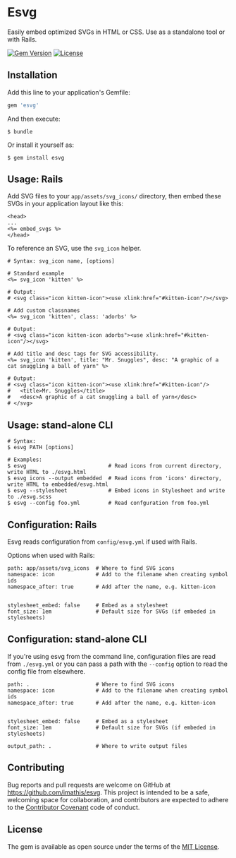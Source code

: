 # Esvg

Easily embed optimized SVGs in HTML or CSS. Use as a standalone tool or with Rails.

[![Gem Version](http://img.shields.io/gem/v/esvg.svg)](https://rubygems.org/gems/esvg)
[![License](http://img.shields.io/:license-mit-blue.svg)](http://imathis.mit-license.org)

## Installation

Add this line to your application's Gemfile:

```ruby
gem 'esvg'
```

And then execute:

    $ bundle

Or install it yourself as:

    $ gem install esvg

## Usage: Rails

Add SVG files to your `app/assets/svg_icons/` directory, then embed these SVGs in your application layout like this:

```
<head>
...
<%= embed_svgs %>
</head>
```

To reference an SVG, use the `svg_icon` helper.

```
# Syntax: svg_icon name, [options]

# Standard example
<%= svg_icon 'kitten' %>

# Output:
# <svg class="icon kitten-icon"><use xlink:href="#kitten-icon"/></svg>

# Add custom classnames
<%= svg_icon 'kitten', class: 'adorbs' %>

# Output: 
# <svg class="icon kitten-icon adorbs"><use xlink:href="#kitten-icon"/></svg>

# Add title and desc tags for SVG accessibility.
<%= svg_icon 'kitten', title: "Mr. Snuggles", desc: "A graphic of a cat snuggling a ball of yarn" %>

# Output: 
# <svg class="icon kitten-icon"><use xlink:href="#kitten-icon"/>
#   <title>Mr. Snuggles</title>
#   <desc>A graphic of a cat snuggling a ball of yarn</desc>
# </svg>
```

## Usage: stand-alone CLI

```
# Syntax:
$ esvg PATH [options]

# Examples:
$ esvg                          # Read icons from current directory, write HTML to ./esvg.html
$ esvg icons --output embedded  # Read icons from 'icons' directory, write HTML to embedded/esvg.html
$ esvg --stylesheet             # Embed icons in Stylesheet and write to ./esvg.scss
$ esvg --config foo.yml         # Read confguration from foo.yml
```

## Configuration: Rails

Esvg reads configuration from `config/esvg.yml` if used with Rails.

Options when used with Rails:

```
path: app/assets/svg_icons  # Where to find SVG icons
namespace: icon             # Add to the filename when creating symbol ids
namespace_after: true       # Add after the name, e.g. kitten-icon


stylesheet_embed: false     # Embed as a stylesheet
font_size: 1em              # Default size for SVGs (if embeded in stylesheets)
```

## Configuration: stand-alone CLI

If you're using esvg from the command line, configuration files are read from `./esvg.yml` or you can pass a path with the `--config` option to read the config file from elsewhere.

```
path: .                     # Where to find SVG icons
namespace: icon             # Add to the filename when creating symbol ids
namespace_after: true       # Add after the name, e.g. kitten-icon


stylesheet_embed: false     # Embed as a stylesheet
font_size: 1em              # Default size for SVGs (if embeded in stylesheets)

output_path: .              # Where to write output files
```

## Contributing

Bug reports and pull requests are welcome on GitHub at https://github.com/imathis/esvg. This project is intended to be a safe, welcoming space for collaboration, and contributors are expected to adhere to the [Contributor Covenant](contributor-covenant.org) code of conduct.

## License

The gem is available as open source under the terms of the [MIT License](http://opensource.org/licenses/MIT).

